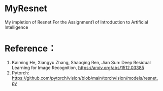 # MyResnet
My impletion of Resnet
For the Assignment1 of Introduction to Artificial Intelligence


# Reference：
1. Kaiming He, Xiangyu Zhang, Shaoqing Ren, Jian Sun: Deep Residual Learning for Image Recognition, https://arxiv.org/abs/1512.03385
2. Pytorch: https://github.com/pytorch/vision/blob/main/torchvision/models/resnet.py
